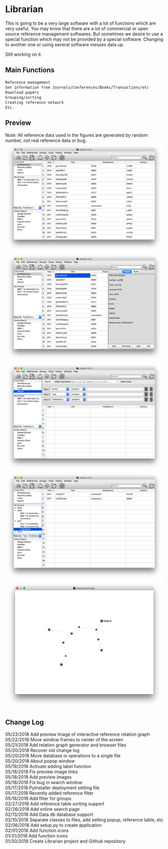 # Librarian
This is going to be a very large software with a lot of functions which are very useful.
You may know that there are a lot of commercial or open source reference management softwares. But sometimes we desire to use a special function which may not be provided by a special software. Changing to another one or using several software messes data up.

Still working on it.

## Main Functions
    Reference management
    Get information from Journals/Conferences/Books/Transactions/etc
    Download papers
    Grouping/sorting
    Creating reference network
    Etc.

## Preview  
Note: All reference data used in the figures are generated by random number, not real reference data or bug.  
![alt text](https://github.com/liutairan/Librarian/blob/master/Pictures/Snip20180518_2.png "Local library")
![alt text](https://github.com/liutairan/Librarian/blob/master/Pictures/Snip20180518_3.png "Detail of reference")
![alt text](https://github.com/liutairan/Librarian/blob/master/Pictures/Snip20180518_4.png "Search page")
![alt text](https://github.com/liutairan/Librarian/blob/master/Pictures/Snip20180518_5.png "Group page")
![alt text](https://github.com/liutairan/Librarian/blob/master/Pictures/Snip20180523_15.png "Interactive relation graph")

## Change Log  
05/23/2018 Add preview image of interactive reference relation graph  
05/22/2018 Move window frames to center of the screen  
05/21/2018 Add relation graph generator and browser files  
05/20/2018 Recover old change log  
05/20/2018 Move database io operations to a single file  
05/20/2018 About popop window  
05/19/2018 Activate adding label function  
05/18/2018 Fix preview image links  
05/18/2018 Add preview images  
05/18/2018 Fix bug in search window  
05/17/2018 PyInstaller deployment setting file  
05/17/2018 Recently added reference filter  
05/16/2018 Add filter for groups  
02/27/2018 Add reference table sorting support  
02/26/2018 Add online search page  
02/13/2018 Add Data.db database support  
02/10/2018 Separate classes to files, add setting popup, reference table, etc  
02/06/2018 Add setup.py to create application  
02/01/2018 Add function icons  
01/31/2018 Add function icons  
01/30/2018 Create Librarian project and GitHub repository  

